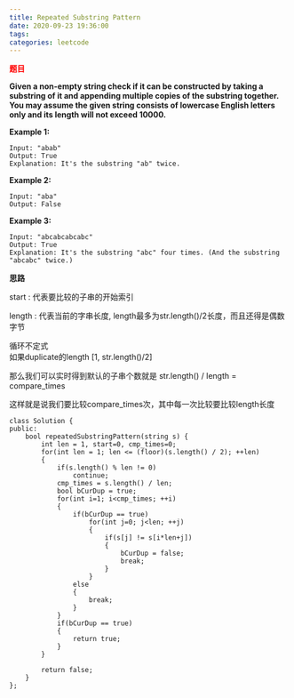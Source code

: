 ```yaml
---
title: Repeated Substring Pattern
date: 2020-09-23 19:36:00
tags:
categories: leetcode
---
```

__<font color=red>题目</font>__

____Given a non-empty string check if it can be constructed by taking a substring of it and appending multiple copies of the substring together. You may assume the given string consists of lowercase English letters only and its length will not exceed 10000.____

__Example 1:__  

    Input: "abab"
    Output: True
    Explanation: It's the substring "ab" twice.  

__Example 2:__  

    Input: "aba"
    Output: False 


__Example 3:__  

    Input: "abcabcabcabc"
    Output: True
    Explanation: It's the substring "abc" four times. (And the substring "abcabc" twice.)  


__思路__  

start : 代表要比较的子串的开始索引  

length : 代表当前的字串长度, length最多为str.length()/2长度，而且还得是偶数字节

循环不定式  
如果duplicate的length [1, str.length()/2]

那么我们可以实时得到默认的子串个数就是 str.length() / length  = compare_times

这样就是说我们要比较compare_times次，其中每一次比较要比较length长度


```
class Solution {
public:
    bool repeatedSubstringPattern(string s) {
        int len = 1, start=0, cmp_times=0;
        for(int len = 1; len <= (floor)(s.length() / 2); ++len)
        {
            if(s.length() % len != 0)
                continue;
            cmp_times = s.length() / len;
            bool bCurDup = true;
            for(int i=1; i<cmp_times; ++i)
            {
                if(bCurDup == true)
                    for(int j=0; j<len; ++j)
                    {
                        if(s[j] != s[i*len+j])
                        {
                            bCurDup = false;
                            break;
                        }
                    }
                else
                {
                    break;
                }
            }
            if(bCurDup == true)
            {
                return true;
            }
        }
        
        return false;
    }
};
```

